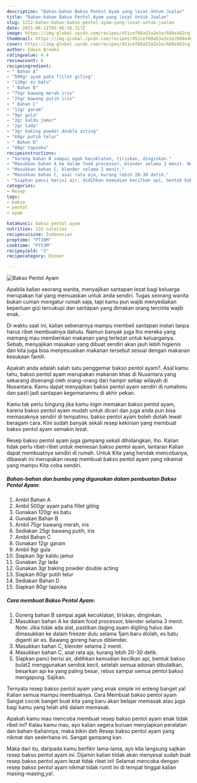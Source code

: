 ```yaml
---
description: "Bahan-bahan Bakso Pentol Ayam yang lezat Untuk Jualan"
title: "Bahan-bahan Bakso Pentol Ayam yang lezat Untuk Jualan"
slug: 1212-bahan-bahan-bakso-pentol-ayam-yang-lezat-untuk-jualan
date: 2021-06-11T05:46:16.317Z
image: https://img-global.cpcdn.com/recipes/451cef68a53a2e1e/680x482cq70/bakso-pentol-ayam-foto-resep-utama.jpg
thumbnail: https://img-global.cpcdn.com/recipes/451cef68a53a2e1e/680x482cq70/bakso-pentol-ayam-foto-resep-utama.jpg
cover: https://img-global.cpcdn.com/recipes/451cef68a53a2e1e/680x482cq70/bakso-pentol-ayam-foto-resep-utama.jpg
author: Edwin Brooks
ratingvalue: 4.4
reviewcount: 6
recipeingredient:
- " Bahan A"
- "500gr ayam paha fillet giling"
- "120gr es batu"
- " Bahan B"
- "75gr bawang merah iris"
- "25gr bawang putih iris"
- " Bahan C"
- "12gr garam"
- "9gr gula"
- "3gr kaldu jamur"
- "2gr lada"
- "3gr baking powder double acting"
- "60gr putih telur"
- " Bahan D"
- "80gr tapioka"
recipeinstructions:
- "Goreng bahan B sampai agak kecoklatan, tiriskan, dinginkan."
- "Masukkan bahan A ke dalam food processor, blender selama 3 menit. Note: Jika tidak ada alat, pastikan daging ayam digiling halus dan dimasukkan ke dalam freezer dulu selama 1jam baru diolah, es batu diganti air es. Bawang goreng harus diblender."
- "Masukkan bahan C, blender selama 2 menit."
- "Masukkan bahan C, asal rata aja, kurang lebih 20-30 detik."
- "Siapkan panci berisi air, didihkan kemudian kecilkan api, bentuk bakso bulat2 menggunakan sendok kecil, setelah semua adonan dibulatkan, besarkan api ke yang paling besar, rebus sampai semua pentol bakso mengapung. Sajikan."
categories:
- Resep
tags:
- bakso
- pentol
- ayam

katakunci: bakso pentol ayam 
nutrition: 133 calories
recipecuisine: Indonesian
preptime: "PT38M"
cooktime: "PT53M"
recipeyield: "2"
recipecategory: Dinner

---
```



![Bakso Pentol Ayam](https://img-global.cpcdn.com/recipes/451cef68a53a2e1e/680x482cq70/bakso-pentol-ayam-foto-resep-utama.jpg)

Apabila kalian seorang wanita, menyajikan santapan lezat bagi keluarga merupakan hal yang memuaskan untuk anda sendiri. Tugas seorang  wanita bukan cuman mengatur rumah saja, tapi kamu pun wajib menyediakan keperluan gizi tercukupi dan santapan yang dimakan orang tercinta wajib enak.

Di waktu  saat ini, kalian sebenarnya mampu membeli santapan instan tanpa harus ribet membuatnya dahulu. Namun banyak juga lho mereka yang memang mau memberikan makanan yang terlezat untuk keluarganya. Sebab, menyajikan masakan yang dibuat sendiri akan jauh lebih higienis dan kita juga bisa menyesuaikan makanan tersebut sesuai dengan makanan kesukaan famili. 



Apakah anda adalah salah satu penggemar bakso pentol ayam?. Asal kamu tahu, bakso pentol ayam merupakan makanan khas di Nusantara yang sekarang disenangi oleh orang-orang dari hampir setiap wilayah di Nusantara. Kamu dapat menyajikan bakso pentol ayam sendiri di rumahmu dan pasti jadi santapan kegemaranmu di akhir pekan.

Kamu tak perlu bingung jika kamu ingin memakan bakso pentol ayam, karena bakso pentol ayam mudah untuk dicari dan juga anda pun bisa memasaknya sendiri di tempatmu. bakso pentol ayam boleh diolah lewat beragam cara. Kini sudah banyak sekali resep kekinian yang membuat bakso pentol ayam semakin lezat.

Resep bakso pentol ayam juga gampang sekali dihidangkan, lho. Kalian tidak perlu ribet-ribet untuk memesan bakso pentol ayam, lantaran Kalian dapat membuatnya sendiri di rumah. Untuk Kita yang hendak mencobanya, dibawah ini merupakan resep membuat bakso pentol ayam yang nikamat yang mampu Kita coba sendiri.

<!--inarticleads1-->

##### Bahan-bahan dan bumbu yang digunakan dalam pembuatan Bakso Pentol Ayam:

1. Ambil  Bahan A
1. Ambil 500gr ayam paha fillet giling
1. Gunakan 120gr es batu
1. Gunakan  Bahan B
1. Ambil 75gr bawang merah, iris
1. Sediakan 25gr bawang putih, iris
1. Ambil  Bahan C
1. Gunakan 12gr garam
1. Ambil 9gr gula
1. Siapkan 3gr kaldu jamur
1. Gunakan 2gr lada
1. Gunakan 3gr baking powder double acting
1. Siapkan 60gr putih telur
1. Sediakan  Bahan D
1. Siapkan 80gr tapioka




<!--inarticleads2-->

##### Cara membuat Bakso Pentol Ayam:

1. Goreng bahan B sampai agak kecoklatan, tiriskan, dinginkan.
1. Masukkan bahan A ke dalam food processor, blender selama 3 menit. Note: Jika tidak ada alat, pastikan daging ayam digiling halus dan dimasukkan ke dalam freezer dulu selama 1jam baru diolah, es batu diganti air es. Bawang goreng harus diblender.
1. Masukkan bahan C, blender selama 2 menit.
1. Masukkan bahan C, asal rata aja, kurang lebih 20-30 detik.
1. Siapkan panci berisi air, didihkan kemudian kecilkan api, bentuk bakso bulat2 menggunakan sendok kecil, setelah semua adonan dibulatkan, besarkan api ke yang paling besar, rebus sampai semua pentol bakso mengapung. Sajikan.




Ternyata resep bakso pentol ayam yang enak simple ini enteng banget ya! Kalian semua mampu membuatnya. Cara Membuat bakso pentol ayam Sangat cocok banget buat kita yang baru akan belajar memasak atau juga bagi kamu yang telah ahli dalam memasak.

Apakah kamu mau mencoba membuat resep bakso pentol ayam enak tidak ribet ini? Kalau kamu mau, ayo kalian segera buruan menyiapkan peralatan dan bahan-bahannya, maka bikin deh Resep bakso pentol ayam yang nikmat dan sederhana ini. Sangat gampang kan. 

Maka dari itu, daripada kamu berfikir lama-lama, ayo kita langsung sajikan resep bakso pentol ayam ini. Dijamin kalian tiidak akan menyesal sudah buat resep bakso pentol ayam lezat tidak ribet ini! Selamat mencoba dengan resep bakso pentol ayam nikmat tidak rumit ini di tempat tinggal kalian masing-masing,ya!.

